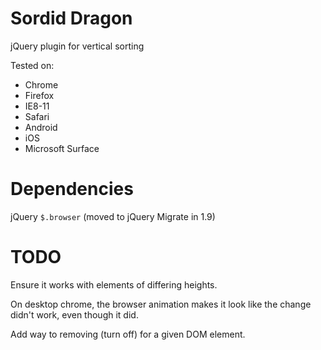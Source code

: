 Sordid Dragon
=============

jQuery plugin for vertical sorting

Tested on:
* Chrome
* Firefox
* IE8-11
* Safari
* Android
* iOS
* Microsoft Surface


Dependencies
============
jQuery `$.browser` (moved to jQuery Migrate in 1.9)


TODO
====

Ensure it works with elements of differing heights.

On desktop chrome, the browser animation makes it look like the change didn't work, even though it did.

Add way to removing (turn off) for a given DOM element.
